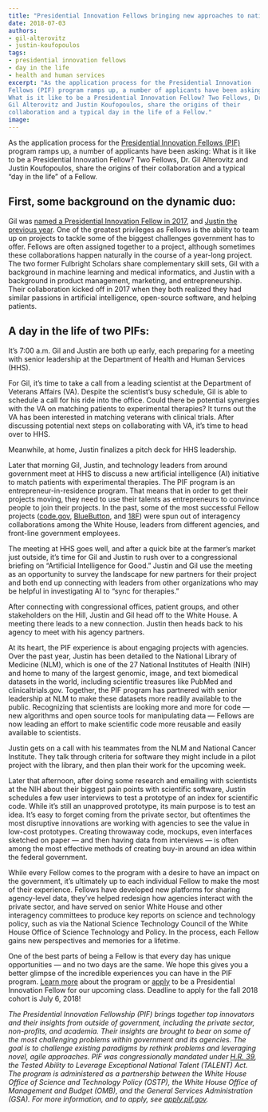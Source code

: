 ```yaml
---
title: "Presidential Innovation Fellows bringing new approaches to nation’s biggest challenges"
date: 2018-07-03
authors:
- gil-alterovitz
- justin-koufopoulos
tags:
- presidential innovation fellows
- day in the life
- health and human services
excerpt: "As the application process for the Presidential Innovation
Fellows (PIF) program ramps up, a number of applicants have been asking:
What is it like to be a Presidential Innovation Fellow? Two Fellows, Dr.
Gil Alterovitz and Justin Koufopoulos, share the origins of their
collaboration and a typical day in the life of a Fellow."
image:
---
```


As the application process for the [Presidential Innovation Fellows
(PIF)](https://apply.pif.gov/) program ramps up, a number of applicants
have been asking: What is it like to be a Presidential Innovation
Fellow? Two Fellows, Dr. Gil Alterovitz and Justin Koufopoulos, share
the origins of their collaboration and a typical “day in the life” of a
Fellow.

## First, some background on the dynamic duo:

Gil was [named a Presidential Innovation Fellow in
2017](https://www.gsa.gov/blog/2017/11/30/Meet-the-Newest-Presidential-Innovation-Fellows),
and [Justin the previous
year](https://obamawhitehouse.archives.gov/blog/2016/01/26/meet-newest-presidential-innovation-fellows).
One of the greatest privileges as Fellows is the ability to team up on
projects to tackle some of the biggest challenges government has to
offer. Fellows are often assigned together to a project, although
sometimes these collaborations happen naturally in the course of a
year-long project. The two former Fulbright Scholars share complementary
skill sets, Gil with a background in machine learning and medical
informatics, and Justin with a background in product management,
marketing, and entrepreneurship. Their collaboration kicked off in 2017
when they both realized they had similar passions in artificial
intelligence, open-source software, and helping patients.

## A day in the life of two PIFs:

It’s 7:00 a.m. Gil and Justin are both up early, each preparing for a
meeting with senior leadership at the Department of Health and Human
Services (HHS).

For Gil, it’s time to take a call from a leading scientist at the
Department of Veterans Affairs (VA). Despite the scientist’s busy
schedule, Gil is able to schedule a call for his ride into the office.
Could there be potential synergies with the VA on matching patients to
experimental therapies? It turns out the VA has been interested in
matching veterans with clinical trials. After discussing potential next
steps on collaborating with VA, it’s time to head over to HHS.

Meanwhile, at home, Justin finalizes a pitch deck for HHS leadership.

Later that morning Gil, Justin, and technology leaders from around
government meet at HHS to discuss a new artificial intelligence (AI)
initiative to match patients with experimental therapies. The PIF
program is an entrepreneur-in-residence program. That means that in
order to get their projects moving, they need to use their talents as
entrepreneurs to convince people to join their projects. In the past,
some of the most successful Fellow projects
([code.gov](https://code.gov/),
[BlueButton](https://www.healthit.gov/topic/health-it-initiatives/blue-button),
and [18F](https://18f.gsa.gov/)) were spun out of interagency
collaborations among the White House, leaders from different agencies,
and front-line government employees.

The meeting at HHS goes well, and after a quick bite at the farmer’s
market just outside, it’s time for Gil and Justin to rush over to a
congressional briefing on “Artificial Intelligence for Good.” Justin and
Gil use the meeting as an opportunity to survey the landscape for new
partners for their project and both end up connecting with leaders from
other organizations who may be helpful in investigating AI to “sync for
therapies.”

After connecting with congressional offices, patient groups, and other
stakeholders on the Hill, Justin and Gil head off to the White House. A
meeting there leads to a new connection. Justin then heads back to his
agency to meet with his agency partners.

At its heart, the PIF experience is about engaging projects with
agencies. Over the past year, Justin has been detailed to the National
Library of Medicine (NLM), which is one of the 27 National Institutes of
Health (NIH) and home to many of the largest genomic, image, and text
biomedical datasets in the world, including scientific treasures like
PubMed and clinicaltrials.gov. Together, the PIF program has partnered
with senior leadership at NLM to make these datasets more readily
available to the public. Recognizing that scientists are looking more
and more for code — new algorithms and open source tools for
manipulating data — Fellows are now leading an effort to make scientific
code more reusable and easily available to scientists.

Justin gets on a call with his teammates from the NLM and National
Cancer Institute. They talk through criteria for software they might
include in a pilot project with the library, and then plan their work
for the upcoming week.

Later that afternoon, after doing some research and emailing with
scientists at the NIH about their biggest pain points with scientific
software, Justin schedules a few user interviews to test a prototype of
an index for scientific code. While it’s still an unapproved prototype,
its main purpose is to test an idea. It’s easy to forget coming from the
private sector, but oftentimes the most disruptive innovations are
working with agencies to see the value in low-cost prototypes. Creating
throwaway code, mockups, even interfaces sketched on paper — and then
having data from interviews — is often among the most effective methods
of creating buy-in around an idea within the federal government.

While every Fellow comes to the program with a desire to have an impact
on the government, it’s ultimately up to each individual Fellow to make
the most of their experience. Fellows have developed new platforms for
sharing agency-level data, they’ve helped redesign how agencies interact
with the private sector, and have served on senior White House and other
interagency committees to produce key reports on science and technology
policy, such as via the National Science Technology Council of the White
House Office of Science Technology and Policy. In the process, each
Fellow gains new perspectives and memories for a lifetime.

One of the best parts of being a Fellow is that every day has unique
opportunities — and no two days are the same. We hope this gives you a
better glimpse of the incredible experiences you can have in the PIF
program. [Learn more](https://presidentialinnovationfellows.gov/)
about the program or [apply](https://apply.pif.gov/) to be a
Presidential Innovation Fellow for our upcoming class. Deadline to apply
for the fall 2018 cohort is July 6, 2018!

*The Presidential Innovation Fellowship (PIF) brings together top
innovators and their insights from outside of government, including the
private sector, non-profits, and academia. Their insights are brought to
bear on some of the most challenging problems within government and its
agencies. The goal is to challenge existing paradigms by rethink
problems and leveraging novel, agile approaches. PIF was congressionally
mandated under [H.R.
39](https://www.congress.gov/bill/115th-congress/house-bill/39), the
Tested Ability to Leverage Exceptional National Talent (TALENT) Act. The
program is administered as a partnership between the White House Office
of Science and Technology Policy (OSTP), the White House Office of
Management and Budget (OMB), and the General Services Administration
(GSA). For more information, and to apply, see
[apply.pif.gov](https://apply.pif.gov/).*
